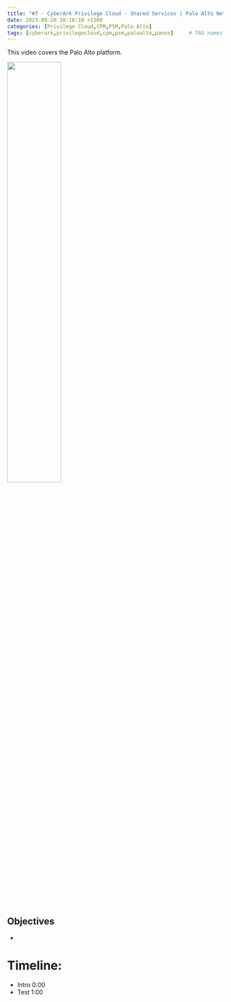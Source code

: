 ```yaml
---
title: "#7 - CyberArk Privilege Cloud - Shared Services | Palo Alto Networks PAN-OS"
date: 2023-09-20 10:10:10 +1100
categories: [Privilege Cloud,CPM,PSM,Palo Alto]
tags: [cyberark,privilegecloud,cpm,psm,paloalto,panos]     # TAG names should always be lowercase
---
```


This video covers the Palo Alto platform.

[<img src="https://i.ytimg.com/vi/KaocW0NiBoM/maxresdefault.jpg" width="50%">](https://www.youtube.com/watch?v=KaocW0NiBoM)
## Objectives
- 


# Timeline:
- Intro 0:00
- Test 1:00
